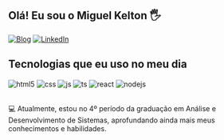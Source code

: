 ## Olá! Eu sou o Miguel Kelton 🖐️

[![Blog](	https://img.shields.io/badge/miguelkelton.github.io-0A0A0A?style=for-the-badge&logo=devdotto&logoColor=white)](https://miguelkelton.github.io)
[![LinkedIn](https://img.shields.io/badge/LinkedIn-0077B5?style=for-the-badge&logo=linkedin&logoColor=white)](https://youtube.com/c/sujeitoprogramador)


## Tecnologias que eu uso no meu dia

<div style="display: inline_block">
  <img align="center" alt="html5" src="https://img.shields.io/badge/HTML5-E34F26?style=for-the-badge&logo=html5&logoColor=white" />
  <img align="center" alt="css" src="https://img.shields.io/badge/CSS3-1572B6?style=for-the-badge&logo=css3&logoColor=white" />
  <img align="center" alt="js" src="https://img.shields.io/badge/JavaScript-F7DF1E?style=for-the-badge&logo=javascript&logoColor=black" />
  <img align="center" alt="ts" src="https://img.shields.io/badge/TypeScript-007ACC?style=for-the-badge&logo=typescript&logoColor=white" />
  <img align="center" alt="react" src="https://img.shields.io/badge/React-20232A?style=for-the-badge&logo=react&logoColor=61DAFB" />
  <img align="center" alt="nodejs" src="https://img.shields.io/badge/Node.js-43853D?style=for-the-badge&logo=node.js&logoColor=white" />
</div><br/>

💻 Atualmente, estou no 4º período da graduação em Análise e Desenvolvimento de Sistemas, aprofundando ainda mais meus conhecimentos e habilidades.

